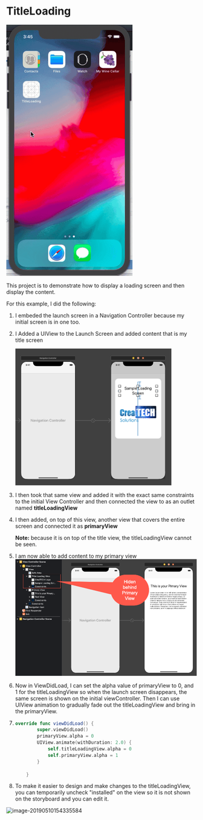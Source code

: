 # TitleLoading
![2019-05-10_15-45-30](2019-05-10_15-45-30.gif)

This project is to demonstrate how to display a loading screen and then display the content.

For this example, I did the following:

1. I embeded the launch screen in a Navigation Controller because my initial screen is in one too.

2. I Added a UIView to the Launch Screen and added content that is my title screen

   ![image-20190510153248604](image-20190510153248604-7527568.png)

3. I then took that same view and added it with the exact same constraints to the initial View Controller and then connected the view to as an outlet named **titleLoadingView**

4. I then added, on top of this view, another view that covers the entire screen and connected it as **primaryView**

   **Note:** because it is on top of the title view, the titleLoadingView cannot be seen.

5. I am now able to add content to my primary view
   ![image-20190510153841370](image-20190510153841370-7527921.png)

6. Now in ViewDidLoad, I can set the alpha value of primaryView to 0, and 1 for the titleLoadingView so when the launch screen disappears, the same screen is shown on the initial viewController.  Then I can use UIView animation to gradually fade out the titleLoadingView and bring in the primaryView.

7. ```swift
   override func viewDidLoad() {
           super.viewDidLoad()
           primaryView.alpha = 0
           UIView.animate(withDuration: 2.0) {
               self.titleLoadingView.alpha = 0
               self.primaryView.alpha = 1
           }
           
       }
   ```

7. To make it easier to design and make changes to the titleLoadingView, you can temporarily uncheck "installed" on the view so it is not shown on the storyboard and you can edit it.

![image-20190510154335584](image-20190510154335584-7528215.png)

